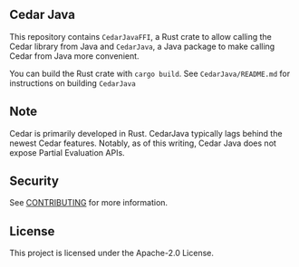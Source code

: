 ## Cedar Java

This repository contains `CedarJavaFFI`, a Rust crate to allow calling the Cedar library from Java and `CedarJava`, a Java package to make calling Cedar from Java more convenient.

You can build the Rust crate with `cargo build`. See `CedarJava/README.md` for instructions on building `CedarJava`
## Note
Cedar is primarily developed in Rust. CedarJava typically lags behind the newest Cedar features. Notably, as of this writing, Cedar Java does not expose Partial Evaluation APIs.

## Security

See [CONTRIBUTING](CONTRIBUTING.md#security-issue-notifications) for more information.

## License

This project is licensed under the Apache-2.0 License.

